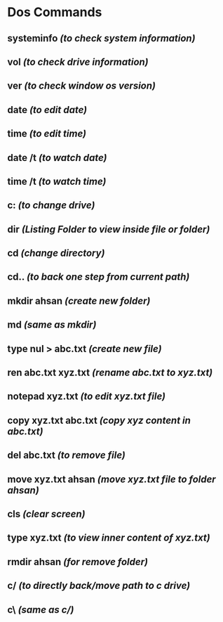 # Dos Commands

## systeminfo   *(to check system information)*
## vol          *(to check drive information)*
## ver          *(to check window os version)*
## date         *(to edit date)*
## time         *(to edit time)*
## date /t      *(to watch date)*
## time /t      *(to watch time)*
## c:           *(to change drive)*
## dir          *(Listing Folder to view inside file or folder)*
## cd           *(change directory)*
## cd..         *(to back one step from current path)*
## mkdir ahsan            *(create new folder)*
## md                     *(same as mkdir)*
## type nul > abc.txt    *(create new file)*
## ren abc.txt xyz.txt   *(rename abc.txt to xyz.txt)*
## notepad xyz.txt       *(to edit xyz.txt file)*
## copy xyz.txt abc.txt    *(copy xyz content in abc.txt)*
## del abc.txt            *(to remove file)*
## move xyz.txt ahsan     *(move xyz.txt file to  folder ahsan)*
## cls                    *(clear screen)*
## type xyz.txt           *(to view inner content of xyz.txt)*
## rmdir ahsan            *(for remove folder)*
## c/                     *(to directly back/move path to c drive)*
## c\                     *(same as c/)*
